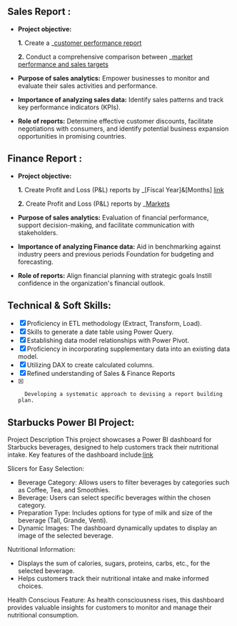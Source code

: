 ## Sales Report :


- **Project objective:** 

    **1.** Create a _[customer performance report](https://github.com/bhavkirat79/Excel_PowerBI/tree/0921dbd9cbc11a0ede9b9fe7082eef46bd7838fd/SalesReport_AtliQ)

    **2.** Conduct a comprehensive comparison between _[market performance and sales targets](https://github.com/bhavkirat79/Excel_PowerBI/tree/0921dbd9cbc11a0ede9b9fe7082eef46bd7838fd/SalesReport_AtliQ)

- **Purpose of sales analytics:** Empower businesses to monitor and evaluate their sales activities and performance.

- **Importance of analyzing sales data:** Identify sales patterns and track key performance indicators (KPIs).

- **Role of reports:** Determine effective customer discounts, facilitate negotiations with consumers, and identify potential business expansion opportunities in promising countries.


## Finance Report :

- **Project objective:** 

    **1.** Create Profit and Loss (P&L) reports by _[Fiscal Year]&[Months] [link](https://github.com/bhavkirat79/Excel_PowerBI/tree/0921dbd9cbc11a0ede9b9fe7082eef46bd7838fd/Financial_AtliQ
)

   **2.** Create Profit and Loss (P&L) reports by _[Markets](https://github.com/bhavkirat79/Excel_PowerBI/tree/0921dbd9cbc11a0ede9b9fe7082eef46bd7838fd/Financial_AtliQ)


- **Purpose of sales analytics:** Evaluation of financial performance, support decision-making, and facilitate communication with stakeholders.

- **Importance of analyzing Finance data:** Aid in benchmarking against industry peers and previous periods Foundation for budgeting and forecasting.

- **Role of reports:** Align financial planning with strategic goals Instill confidence in the organization's financial outlook.


## Technical & Soft Skills:
- [x]	Proficiency in ETL methodology (Extract, Transform, Load).
- [x]	Skills to generate a date table using Power Query.
- [x]	Establishing data model relationships with Power Pivot.
- [x]	Proficiency in incorporating supplementary data into an existing data model.
- [x]	Utilizing DAX to create calculated columns.
- [x]	Refined understanding of Sales & Finance Reports
- [x]		Developing a systematic approach to devising a report building plan.

## Starbucks Power BI Project:
Project Description
This project showcases a Power BI dashboard for Starbucks beverages, designed to help customers track their
nutritional intake. Key features of the dashboard include:[link](https://github.com/bhavkirat79/Excel_PowerBI/blob/0921dbd9cbc11a0ede9b9fe7082eef46bd7838fd/STARBUCKS%20PROJECT%20updated.pbix)

Slicers for Easy Selection:
-  Beverage Category: Allows users to filter beverages by categories such as Coffee, Tea, and Smoothies.
- Beverage: Users can select specific beverages within the chosen category.
- Preparation Type: Includes options for type of milk and size of the beverage (Tall, Grande, Venti).
- Dynamic Images: The dashboard dynamically updates to display an image of the selected beverage.

Nutritional Information:
- Displays the sum of calories, sugars, proteins, carbs, etc., for the selected beverage.
- Helps customers track their nutritional intake and make informed choices.

Health Conscious Feature:
As health consciousness rises, this dashboard provides valuable insights for customers to monitor and manage their nutritional consumption.


